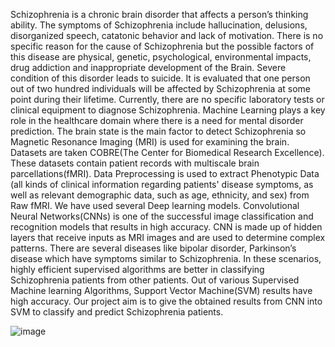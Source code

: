    Schizophrenia is a chronic brain disorder that affects a person’s thinking ability. The symptoms of Schizophrenia include hallucination, delusions, disorganized speech, catatonic behavior and lack of motivation. There is no specific reason for the cause of Schizophrenia but the possible factors of this disease are physical, genetic, psychological, environmental impacts, drug addiction and inappropriate development of the Brain. Severe condition of this disorder leads to suicide. It is evaluated that one person out of two hundred individuals will be affected by Schizophrenia at some point during their lifetime. Currently, there are no specific laboratory tests or clinical equipment to diagnose Schizophrenia. Machine Learning plays a key role in the healthcare domain where there is a need for mental disorder prediction. The brain state is the main factor to detect Schizophrenia so Magnetic Resonance Imaging (MRI) is used for examining the brain. Datasets are taken COBRE(The Center for Biomedical Research Excellence). These datasets contain patient records with multiscale brain parcellations(fMRI). Data Preprocessing is used to extract Phenotypic Data (all kinds of clinical information regarding patients' disease symptoms, as well as relevant demographic data, such as age, ethnicity, and sex) from Raw fMRI. We have used several Deep learning models. Convolutional Neural Networks(CNNs) is one of  the successful image classification and recognition models that results in high accuracy. CNN is made up of hidden layers that receive inputs as MRI images and are used to determine complex patterns. There are several diseases like bipolar disorder, Parkinson’s disease which have symptoms similar to Schizophrenia. In these scenarios, highly efficient supervised algorithms are better in classifying Schizophrenia patients from other patients. Out of various Supervised Machine learning Algorithms, Support Vector Machine(SVM) results have high accuracy. Our project aim is to give the obtained results from CNN into SVM to classify and predict Schizophrenia patients. 
  
  
![image](https://user-images.githubusercontent.com/72038381/141673640-31fec125-7af4-440c-ae61-14713c0e81e9.png)



